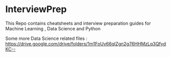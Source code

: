 # InterviewPrep
This Repo contains cheatsheets and interview preparation guides for Machine Learning , Data Science and Python


Some more Data Science related files : https://drive.google.com/drive/folders/1m1FoUv66qlZgn2g76HHMzLq3QfydKC--
